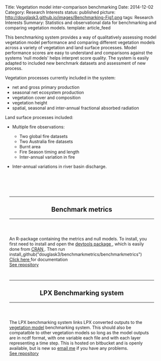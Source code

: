 Title: Vegetation model inter-comparison benchmarking
Date: 2014-12-02
Category: Research Interests
status: published
picture: http://douglask3.github.io/images/Benchmarking-Fig1.png
tags: Research Interests
Summary: Statistics and observational data for benchmarking and comparing vegetation models.
template: article_feed

This benchmarking system provides a way of qualitatively assessing model vegetation model performance and comparing different vegetation models across a variety of vegetation and land surface processes. Model performance scores are easy to understand and comparisons against the systems 'null models' helps interpret score quality. The system is easily adapted to included new benchmark datasets and assessment of new process.

Vegetation processes currently included in the system:

 * net and gross primary production
 * seasonal net ecosystem production
 * vegetation cover and composition
 * vegetation height
 * spatial, seasonal and inter-annual fractional absorbed radiation

Land surface processes included:

 * Multiple fire observations:

    - Two global fire datasets
    - Two Australia fire datasets
    - Burnt area
    - Fire Season timing and length
    - Inter-annual variation in fire

 * Inter-annual variations in river basin discharge.

<br>&nbsp;<br>

<div class="12u">
    <section>
    <!-- Benchmark Metrics -->
        <div class="6u", style = "padding:1em;">
            <section class="box">
                <header>
                    <hr>
                    <h2>Benchmark metrics</h2>
                    <hr>
                </header>
                An R-package containing the metrics and null models. To install, you first need to install and open the <a href="https://cran.r-project.org/web/packages/devtools/README.html" target="_blank"> devtools package </a>, which is easily done from <a href="https://cran.r-project.org"_blank"> CRAN </a>. Then run
                <br>
                install_github("douglask3/benchmarkmetrics/benchmarkmetrics")
                <br>
                <a href="douglask3.github.io/docs/benchmarkMetrics-manual" target="_blank"> Click here </a> for documentation
                <footer class="actions">
                    <a href="https://github.com/douglask3/benchmarkmetrics/tree/master/benchmarkMetrics" class="button button-icon button-icon-1" target="_blank">See repository</a>
                </footer>
            </section>
        </div>
    <!-- LPX Benchmarking -->
        <div class="6u", style = "padding:1em;">
            <section class="box">
                <header>
                    <hr>
                    <h2>LPX Benchmarking system</h2>
                    <hr>
                </header>
                The LPX benchmarking system links LPX converted outputs to the <a href="https://github.com/douglask3/benchmarkmetrics" target="_blank">vegetation model</a> benchmarking system. This should also be compatatble to other vegetation models so long as the model outputs are in ncdf format, with one variable each file and with each layer representing a time step. This is hosted on bitbucket and is openly available, but is new so <a href="#contact">email me</a> if you have any problems.
                <footer class="actions">
                    <a href="https://bitbucket.org/douglask3/lpxbenchmarking" class="button button-icon button-icon-1" target="_blank">See repository</a>
                </footer>
            </section>
        </div>
    </section>
</div>
